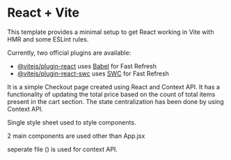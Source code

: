 # React + Vite

This template provides a minimal setup to get React working in Vite with HMR and some ESLint rules.

Currently, two official plugins are available:

- [@vitejs/plugin-react](https://github.com/vitejs/vite-plugin-react/blob/main/packages/plugin-react/README.md) uses [Babel](https://babeljs.io/) for Fast Refresh
- [@vitejs/plugin-react-swc](https://github.com/vitejs/vite-plugin-react-swc) uses [SWC](https://swc.rs/) for Fast Refresh



It is a simple Checkout page created using React and Context API. It has a functionality of updating the total price based on the count of total items present in the cart section. The  state centralization has been done by using Context API.

Single style sheet used to style components.

2 main components are used other than App.jsx

seperate file () is used for context API.
